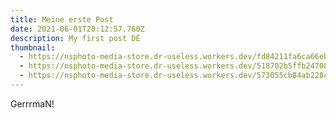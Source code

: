 ```yaml
---
title: Meine erste Post
date: 2021-06-01T20:12:57.760Z
description: My first post DE
thumbnail:
  - https://nsphoto-media-store.dr-useless.workers.dev/fd84211fa6ca66ebd63216cd593615ea984701509ad9bda8ea2985158002201c:image/avif
  - https://nsphoto-media-store.dr-useless.workers.dev/518702b5ffb24708cd5a6b657ef73d90392df0bd493a4a097d44109f1364ec09:image/webp
  - https://nsphoto-media-store.dr-useless.workers.dev/573055cb84ab22846d83b8a9864c80e57e98dd4b065e4fc9a42f39c9137c2f85:image/jpeg
---
```

GerrrmaN!